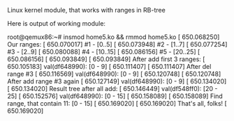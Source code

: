 Linux kernel module, that works with ranges in RB-tree

Here is output of working module:

root@qemux86:~# insmod home5.ko && rmmod home5.ko
[  650.068250] Our ranges:
[  650.070017] #1 - [0..5]
[  650.073948] #2 - [1..7]
[  650.077254] #3 - [2..9]
[  650.080088] #4 - [10..15]
[  650.086156] #5 - [20..25]
[  650.086156] 
[  650.093849] 
[  650.093849] After add first 3 ranges: 
[  650.105183] val(df648990): [0 - 9]
[  650.111407] 
[  650.111407] After del range #3
[  650.116569] val(df648990): [0 - 9]
[  650.120748] 
[  650.120748] After add range #3 again
[  650.127149] val(df648990): [0 - 9]
[  650.134020] 
[  650.134020] Result tree after all add:
[  650.146449] val(df548ff0): [20 - 25]
[  650.152576] val(df648990): [0 - 15]
[  650.158089] 
[  650.158089] Find range, that contain 11: [0 - 15]
[  650.169020] 
[  650.169020] That's all, folks!
[  650.169020] 

